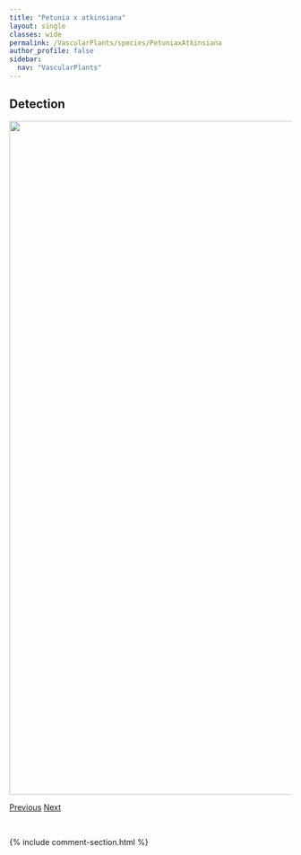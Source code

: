 ```yaml
---
title: "Petunia x atkinsiana"
layout: single
classes: wide
permalink: /VascularPlants/species/PetuniaxAtkinsiana
author_profile: false
sidebar:
  nav: "VascularPlants"
---
```


<h2>Detection</h2>

<a href="https://drive.google.com/uc?export=view&id=1Mx8G1bliGG57UWkCbJ0X6IgUaynEHTUP">
<img src="https://drive.google.com/uc?export=view&id=1Mx8G1bliGG57UWkCbJ0X6IgUaynEHTUP" height = "1200" width = "800">
</a>


<a href="/DevelopmentWebsite/VascularPlants/species/PetasitesFrigidus" class="pagination--pager" title="Petasites frigidus">Previous</a> <a href="/DevelopmentWebsite/VascularPlants/species/PhaceliaFranklinii" class="pagination--pager" title="Phacelia franklinii">Next</a>

<p>&nbsp;</p>

{% include comment-section.html %}
